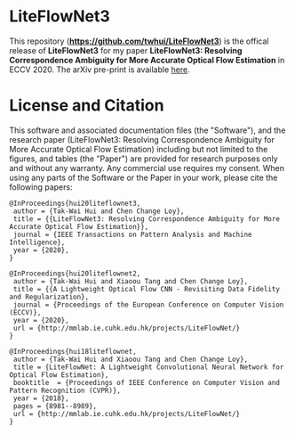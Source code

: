 # LiteFlowNet3
This repository (<strong>https://github.com/twhui/LiteFlowNet3</strong>) is the offical release of <strong>LiteFlowNet3</strong> for my paper <strong>LiteFlowNet3: Resolving Correspondence Ambiguity for More Accurate Optical Flow Estimation</strong> in ECCV 2020. The arXiv pre-print is available <a href="https://arxiv.org/pdf/2007.09319.pdf"> here</a>.

# License and Citation 
This software and associated documentation files (the "Software"), and the research paper (LiteFlowNet3: Resolving Correspondence Ambiguity for More Accurate Optical Flow Estimation) including but not limited to the figures, and tables (the "Paper") are provided for research purposes only and without any warranty. Any commercial use requires my consent. When using any parts of the Software or the Paper in your work, please cite the following papers:

<pre><code>@InProceedings{hui20liteflownet3,    
 author = {Tak-Wai Hui and Chen Change Loy},    
 title = {{LiteFlowNet3: Resolving Correspondence Ambiguity for More Accurate Optical Flow Estimation}}, 
 journal = {IEEE Transactions on Pattern Analysis and Machine Intelligence},
 year = {2020},    
}</code></pre>

<pre><code>@InProceedings{hui20liteflownet2,    
 author = {Tak-Wai Hui and Xiaoou Tang and Chen Change Loy},    
 title = {{A Lightweight Optical Flow CNN - Revisiting Data Fidelity and Regularization}, 
 journal = {Proceedings of the European Conference on Computer Vision (ECCV)},
 year = {2020},    
 url = {http://mmlab.ie.cuhk.edu.hk/projects/LiteFlowNet/} 
}</code></pre>

<pre><code>@InProceedings{hui18liteflownet,    
 author = {Tak-Wai Hui and Xiaoou Tang and Chen Change Loy},    
 title = {LiteFlowNet: A Lightweight Convolutional Neural Network for Optical Flow Estimation},    
 booktitle  = {Proceedings of IEEE Conference on Computer Vision and Pattern Recognition (CVPR)},    
 year = {2018},    
 pages = {8981--8989},
 url = {http://mmlab.ie.cuhk.edu.hk/projects/LiteFlowNet/} 
}</code></pre>
